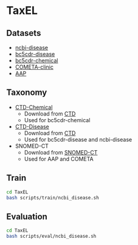 # TaxEL

## Datasets

- [ncbi-disease](https://github.com/dmis-lab/BioSyn)
- [bc5cdr-disease](https://github.com/dmis-lab/BioSyn)
- [bc5cdr-chemical](https://github.com/dmis-lab/BioSyn)
- [COMETA-clinic](https://drive.google.com/file/d/1bm_b1dwJYxp3vbMw7vc05-CFWD61JyrF/view?usp=drive_link)
- [AAP](https://drive.google.com/file/d/18VQ6LxSbv8Q4TboTHjeX4DFDAXWd3JLD/view?usp=drive_link)


## Taxonomy

- [CTD-Chemical](https://drive.google.com/file/d/1Q8cVl2L-A15sIujKu8e0uu-BZmvHhWqG/view?usp=drive_link)
    - Download from [CTD](https://web.archive.org/web/20180108033447/http://ctdbase.org/downloads)
    - Used for bc5cdr-chemical
- [CTD-Disease](https://drive.google.com/file/d/1BMo38fPwhDWNtb3AHW1GsQFVn8s7dZzD/view?usp=drive_link)
    - Download from [CTD](https://web.archive.org/web/20180108033447/http://ctdbase.org/downloads)
    - Used for bc5cdr-disease and ncbi-disease
- SNOMED-CT
    - Download from [SNOMED-CT](https://www.healthterminologies.gov.au/access-clinical-terminology/access-snomed-ct-au/) 
    - Used for AAP and COMETA


## Train
~~~bash
cd TaxEL
bash scripts/train/ncbi_disease.sh
~~~


## Evaluation

~~~bash
cd TaxEL
bash scripts/eval/ncbi_disease.sh
~~~    


<!-- ### Trained models

You can directly use our trained model for evaluation and prediction.

- [ncbi-disease](https://huggingface.co/TCMLLM/CLOnEL-NCBI-Disease)
- [bc5cdr-disease](https://huggingface.co/TCMLLM/CLOnEL-BC5CDR-Disease)
- [bc5cdr-chemical](https://huggingface.co/TCMLLM/CLOnEL-BC5CDR-Chemical)
- [cometa-cf](https://huggingface.co/TCMLLM/CLOnEL-COMETA-CF)
- [aap](https://huggingface.co/TCMLLM/CLOnEL-AAP) -->